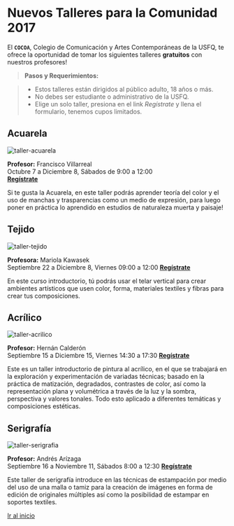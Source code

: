 # Nuevos Talleres para la Comunidad 2017
El **`COCOA`**,  Colegio de Comunicación y Artes Contemporáneas de la USFQ, te ofrece la oportunidad de tomar los siguientes talleres **gratuitos** con nuestros profesores!  

> **Pasos y Requerimientos:**  

> - Estos talleres están dirigidos al público adulto, 18 años o más.
> - No debes ser estudiante o administrativo de la USFQ.
> - Elige un solo taller, presiona en el link *Regístrate* y llena el formulario, tenemos cupos limitados.

## Acuarela
![taller-acuarela](https://luiswav.github.io/arte-para-la-comunidad/imagenes/actividad-francisco.jpg)  

**Profesor:** Francisco Villarreal  
<i class='icon-calendar'></i>Octubre 7 a Diciembre 8, Sábados de 9:00 a 12:00  
[<i class='icon-right-big'></i>**Regístrate**](https://docs.google.com/forms/d/e/1FAIpQLSczEw19xT2M7-tODaPQGYxOlSMqzjZIU97SHZZ1wNGIsysxRg/viewform?usp=sf_link)  

Si te gusta la Acuarela, en este taller podrás aprender teoría del color y el uso de manchas y trasparencias como un medio de expresión, para luego poner en práctica lo aprendido en estudios de naturaleza muerta y paisaje!
 
## Tejido
![taller-tejido](https://luiswav.github.io/arte-para-la-comunidad/imagenes/actividad-mariola.jpg)  

**Profesora:** Mariola Kawasek  
<i class='icon-calendar'></i>Septiembre 22 a Diciembre 8, Viernes 09:00 a 12:00 
[<i class='icon-right-big'></i>**Regístrate**](https://docs.google.com/forms/d/e/1FAIpQLSczEw19xT2M7-tODaPQGYxOlSMqzjZIU97SHZZ1wNGIsysxRg/viewform?usp=sf_link)  

En este curso introductorio, tú podrás usar el telar vertical para crear ambientes artísticos que usen color, forma, materiales textiles y fibras para crear tus composiciones.

## Acrílico
![taller-acrilico](https://luiswav.github.io/arte-para-la-comunidad/imagenes/actividad-hernan.jpg)  

**Profesor:** Hernán Calderón  
<i class='icon-calendar'></i>Septiembre 15 a Diciembre 15, Viernes 14:30 a 17:30 
[<i class='icon-right-big'></i>**Regístrate**](https://docs.google.com/forms/d/e/1FAIpQLSczEw19xT2M7-tODaPQGYxOlSMqzjZIU97SHZZ1wNGIsysxRg/viewform?usp=sf_link)  

Este es un taller introductorio de pintura al acrílico, en el que se trabajará en la exploración y experimentación de variadas técnicas; basado en la práctica de matización, degradados, contrastes de color, así como la representación plana y volumétrica a través de la luz y la sombra, perspectiva y valores tonales. Todo esto aplicado a diferentes temáticas y composiciones estéticas.

## Serigrafía 
![taller-serigrafia](https://luiswav.github.io/arte-para-la-comunidad/imagenes/actividad-andres.jpg)  

**Profesor:** Andrés Arízaga  
<i class='icon-calendar'></i>Septiembre 16 a Noviembre 11, Sábados 8:00 a 12:30
[<i class='icon-right-big'></i>**Regístrate**](https://docs.google.com/forms/d/e/1FAIpQLSczEw19xT2M7-tODaPQGYxOlSMqzjZIU97SHZZ1wNGIsysxRg/viewform?usp=sf_link)  

Este taller de serigrafía introduce en las técnicas de estampación por medio del uso de una malla o tamiz para la creación de imágenes en forma de edición de originales múltiples así como la posibilidad de estampar en soportes textiles.


[Ir al inicio](#nuevos-talleres-para-la-comunidad-2017)